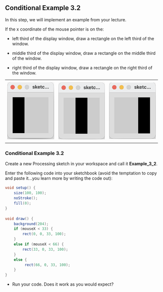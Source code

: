 ## Conditional Example 3.2

In this step, we will implement an example from your lecture.

If the x coordinate of the mouse pointer is on the:

- left third of the display window, draw a rectangle on the left third of the window.  

- middle third of the display window, draw a rectangle on the middle third of the window.

- right third of the display window, draw a rectangle on the right third of the window.

|         |            |  |
| :-------------: |:-------------:| :-----:|
|    |   |  |
| ![](./img/02a.png)  | ![](./img/02b.png)      |  ![](./img/02c.png)  |
|    |  |     |


### Conditional Example 3.2

Create a new Processing sketch in your workspace and call it **Example\_3\_2**.

Enter the following code into your sketchbook (avoid the temptation to copy and paste it...you learn more by writing the code out):

~~~java
void setup() {
    size(100, 100);
    noStroke();
    fill(0);
}

void draw() {
    background(204);
    if (mouseX < 33) {
        rect(0, 0, 33, 100); 
    } 
    else if (mouseX < 66) {
        rect(33, 0, 33, 100); 
    } 
    else {
         rect(66, 0, 33, 100); 
    }  
}

~~~

- Run your code.  Does it work as you would expect?

